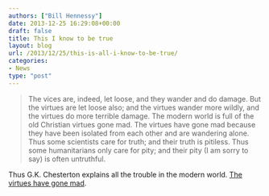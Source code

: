 ```yaml
---
authors: ["Bill Hennessy"]
date: 2013-12-25 16:29:08+00:00
draft: false
title: This I know to be true
layout: blog
url: /2013/12/25/this-is-all-i-know-to-be-true/
categories:
- News
type: "post"
---
```


> The vices are, indeed, let loose, and they wander and do damage. But the virtues are let loose also; and the virtues wander more wildly, and the virtues do more terrible damage. The modern world is full of the old Christian virtues gone mad. The virtues have gone mad because they have been isolated from each other and are wandering alone. Thus some scientists care for truth; and their truth is pitiless. Thus some humanitarians only care for pity; and their pity (I am sorry to say) is often untruthful.



Thus G.K. Chesterton explains all the trouble in the modern world. [The virtues have gone mad](https://www.pagebypagebooks.com/Gilbert_K_Chesterton/Orthodoxy/The_Suicide_of_Thought_p1.html).
